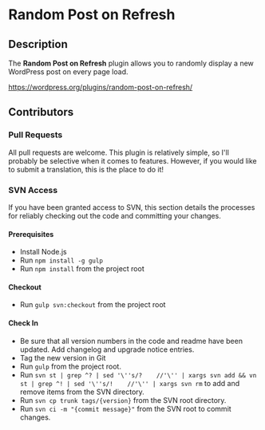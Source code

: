 # Random Post on Refresh

## Description
The **Random Post on Refresh** plugin allows you to randomly display a new WordPress post on every page load.

https://wordpress.org/plugins/random-post-on-refresh/

## Contributors

### Pull Requests
All pull requests are welcome.  This plugin is relatively simple, so I'll probably be selective when it comes to features.  However, if you would like to submit a translation, this is the place to do it!

### SVN Access
If you have been granted access to SVN, this section details the processes for reliably checking out the code and committing your changes.

#### Prerequisites
- Install Node.js
- Run `npm install -g gulp`
- Run `npm install` from the project root

#### Checkout
- Run `gulp svn:checkout` from the project root

#### Check In
- Be sure that all version numbers in the code and readme have been updated.  Add changelog and upgrade notice entries.
- Tag the new version in Git
- Run `gulp` from the project root.
- Run `svn st | grep ^? | sed '\''s/?    //'\'' | xargs svn add && vn st | grep ^! | sed '\''s/!    //'\'' | xargs svn rm` to add and remove items from the SVN directory.
- Run `svn cp trunk tags/{version}` from the SVN root directory.
- Run `svn ci -m "{commit message}"` from the SVN root to commit changes.